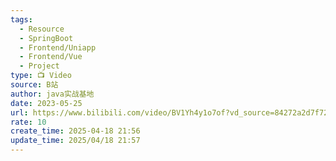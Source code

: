 ```yaml
---
tags:
  - Resource
  - SpringBoot
  - Frontend/Uniapp
  - Frontend/Vue
  - Project
type: 📺 Video
source: B站
author: java实战基地
date: 2023-05-25
url: https://www.bilibili.com/video/BV1Yh4y1o7of?vd_source=84272a2d7f72158b38778819be5bc6ad
rate: 10
create_time: 2025-04-18 21:56
update_time: 2025/04/18 21:57
---
```

